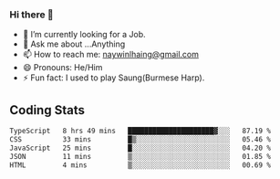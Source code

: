 ### Hi there 👋

- 🔭 I’m currently looking for a Job.
- 💬 Ask me about ...Anything
- 📫 How to reach me: naywinlhaing@gmail.com
- 😄 Pronouns: He/Him
- ⚡ Fun fact: I used to play Saung(Burmese Harp).


## Coding Stats
<!--START_SECTION:waka-->

```txt
TypeScript   8 hrs 49 mins   █████████████████████▓░░░   87.19 %
CSS          33 mins         █▒░░░░░░░░░░░░░░░░░░░░░░░   05.46 %
JavaScript   25 mins         █░░░░░░░░░░░░░░░░░░░░░░░░   04.20 %
JSON         11 mins         ▒░░░░░░░░░░░░░░░░░░░░░░░░   01.85 %
HTML         4 mins          ▒░░░░░░░░░░░░░░░░░░░░░░░░   00.69 %
```

<!--END_SECTION:waka-->
